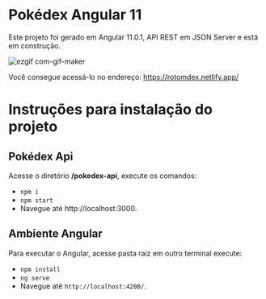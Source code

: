 # Pokédex Angular 11

Este projeto foi gerado em Angular 11.0.1, API REST em JSON Server e está em construção.

![ezgif com-gif-maker](https://user-images.githubusercontent.com/35200622/99889623-bf577200-2c35-11eb-8815-1dd350162d98.gif)

Você consegue acessá-lo no endereço: https://rotomdex.netlify.app/

# Instruções para instalação do projeto

## Pokédex Api
Acesse o diretório **/pokedex-api**, execute os comandos:
- `npm i` 
- `npm start`
- Navegue até http://localhost:3000.

## Ambiente Angular

Para executar o Angular, acesse pasta raiz em outro terminal execute:
- `npm install`
- `ng serve` 
- Navegue até `http://localhost:4200/`.
